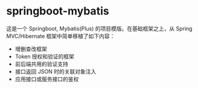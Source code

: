 # springboot-mybatis

这是一个 Springboot, Mybatis(Plus) 的项目模版。在基础框架之上，从 Spring MVC/Hibernate 框架中简单移植了如下内容：

- 增删查改框架
- Token 授权和验证的框架
- 前后端共用的验证支持
- 接口返回 JSON 时的关联对象注入
- 应用接口或服务接口的鉴权

